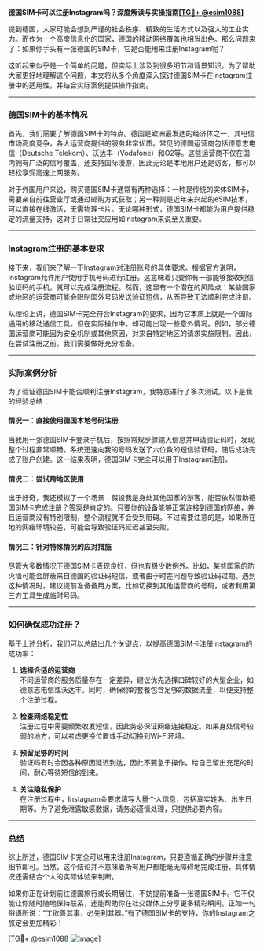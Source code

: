 **德国SIM卡可以注册Instagram吗？深度解读与实操指南[[TG💪+ @esim1088](https://t.me/s/esim1088)]**

提到德国，大家可能会想到严谨的社会秩序、精致的生活方式以及强大的工业实力。而作为一个高度信息化的国家，德国的移动网络覆盖也相当出色。那么问题来了：如果你手头有一张德国的SIM卡，它是否能用来注册Instagram呢？

这听起来似乎是一个简单的问题，但实际上涉及到很多细节和背景知识。为了帮助大家更好地理解这个问题，本文将从多个角度深入探讨德国SIM卡在Instagram注册中的适用性，并结合实际案例提供操作指南。

---

### 德国SIM卡的基本情况

首先，我们需要了解德国SIM卡的特点。德国是欧洲最发达的经济体之一，其电信市场高度竞争，各大运营商提供的服务非常优质。常见的德国运营商包括德意志电信（Deutsche Telekom）、沃达丰（Vodafone）和O2等。这些运营商不仅在国内拥有广泛的信号覆盖，还支持国际漫游，因此无论是本地用户还是访客，都可以轻松享受高速上网服务。

对于外国用户来说，购买德国SIM卡通常有两种选择：一种是传统的实体SIM卡，需要亲自前往营业厅或通过邮购方式获取；另一种则是近年来兴起的eSIM技术，可以直接在线激活，无需物理卡片。无论哪种形式，德国SIM卡都能为用户提供稳定的流量支持，这对于日常社交应用如Instagram来说至关重要。

---

### Instagram注册的基本要求

接下来，我们来了解一下Instagram对注册账号的具体要求。根据官方说明，Instagram允许用户使用手机号码进行注册。这意味着只要你有一部能够接收短信验证码的手机，就可以完成注册流程。然而，这里有一个潜在的风险点：某些国家或地区的运营商可能会限制国外号码发送验证短信，从而导致无法顺利完成注册。

从理论上讲，德国SIM卡完全符合Instagram的要求，因为它本质上就是一个国际通用的移动通信工具。但在实际操作中，却可能出现一些意外情况。例如，部分德国运营商可能因为安全机制或其他原因，对来自特定地区的请求实施限制。因此，在尝试注册之前，我们需要做好充分准备。

---

### 实际案例分析

为了验证德国SIM卡能否顺利注册Instagram，我特意进行了多次测试。以下是我的经验总结：

#### 情况一：直接使用德国本地号码注册
当我用一张德国SIM卡登录手机后，按照常规步骤输入信息并申请验证码时，发现整个过程非常顺畅。系统迅速向我的号码发送了六位数的短信验证码，随后成功完成了账户创建。这一结果表明，德国SIM卡完全可以用于Instagram注册。

#### 情况二：尝试跨地区使用
出于好奇，我还模拟了一个场景：假设我是身处其他国家的游客，能否依然借助德国SIM卡完成注册？答案是肯定的。只要你的设备能够正常连接到德国的网络，并且运营商没有特别限制，整个流程就不会受到阻碍。不过需要注意的是，如果所在地的网络环境较差，可能会导致验证码延迟甚至失败。

#### 情况三：针对特殊情况的应对措施
尽管大多数情况下德国SIM卡表现良好，但也有极少数例外。比如，某些国家的防火墙可能会屏蔽来自德国的验证码短信，或者由于时差问题导致验证码过期。遇到这种情况时，建议提前准备备用方案，比如切换到其他运营商的号码，或者利用第三方工具生成临时号码。

---

### 如何确保成功注册？

基于上述分析，我们可以总结出几个关键点，以提高德国SIM卡注册Instagram的成功率：

1. **选择合适的运营商**  
   不同运营商的服务质量存在一定差异，建议优先选择口碑较好的大型企业，如德意志电信或沃达丰。同时，确保你的套餐包含足够的数据流量，以便支持整个注册过程。

2. **检查网络稳定性**  
   注册过程中需要频繁收发短信，因此务必保证网络连接稳定。如果身处信号较弱的地方，可以考虑更换位置或手动切换到Wi-Fi环境。

3. **预留足够的时间**  
   验证码有时会因各种原因延迟到达，因此不要急于操作。给自己留出充足的时间，耐心等待短信的到来。

4. **关注隐私保护**  
   在注册过程中，Instagram会要求填写大量个人信息，包括真实姓名、出生日期等。为了避免泄露敏感数据，请务必谨慎处理，只提供必要内容。

---

### 总结

综上所述，德国SIM卡完全可以用来注册Instagram，只要遵循正确的步骤并注意细节即可。当然，这个结论并不意味着所有用户都能毫无障碍地完成注册，具体情况还需结合个人的实际体验来判断。

如果你正在计划前往德国旅行或长期居住，不妨提前准备一张德国SIM卡。它不仅能让你随时随地保持联系，还能帮助你在社交媒体上分享更多精彩瞬间。正如一句俗语所说：“工欲善其事，必先利其器。”有了德国SIM卡的支持，你的Instagram之旅定会更加精彩！

[[TG💪+ @esim1088](https://t.me/s/esim1088) ![Image](https://i.postimg.cc/4NQfJmqS/Snipaste-2025-05-13-00-14-12.png)]